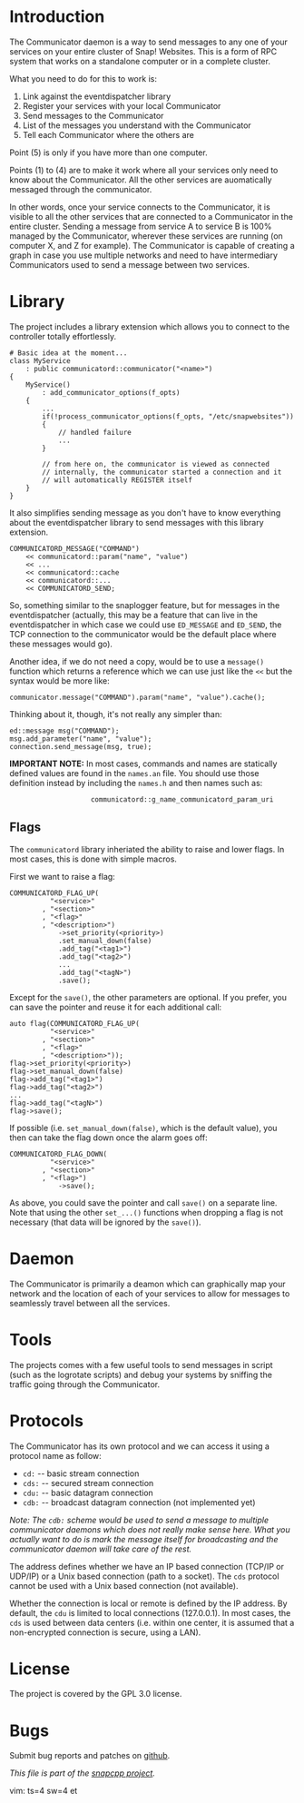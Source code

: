 
# Introduction

The Communicator daemon is a way to send messages to any one of your
services on your entire cluster of Snap! Websites. This is a form of RPC
system that works on a standalone computer or in a complete cluster.

What you need to do for this to work is:

1. Link against the eventdispatcher library
2. Register your services with your local Communicator
3. Send messages to the Communicator
4. List of the messages you understand with the Communicator
5. Tell each Communicator where the others are

Point (5) is only if you have more than one computer.

Points (1) to (4) are to make it work where all your services only need to
know about the Communicator. All the other services are auomatically
messaged through the communicator.

In other words, once your service connects to the Communicator, it
is visible to all the other services that are connected to a Communicator
in the entire cluster. Sending a message from service A to service B is 100%
managed by the Communicator, wherever these services are running (on
computer X, and Z for example). The Communicator is capable of creating
a graph in case you use multiple networks and need to have intermediary
Communicators used to send a message between two services.


# Library

The project includes a library extension which allows you to connect to
the controller totally effortlessly.

    # Basic idea at the moment...
    class MyService
        : public communicatord::communicator("<name>")
    {
        MyService()
            : add_communicator_options(f_opts)
        {
            ...
            if(!process_communicator_options(f_opts, "/etc/snapwebsites"))
            {
                // handled failure
                ...
            }

            // from here on, the communicator is viewed as connected
            // internally, the communicator started a connection and it
            // will automatically REGISTER itself
        }
    }

It also simplifies sending message as you don't have to know everything
about the eventdispatcher library to send messages with this library
extension.

    COMMUNICATORD_MESSAGE("COMMAND")
        << communicatord::param("name", "value")
        << ...
        << communicatord::cache
        << communicatord::...
        << COMMUNICATORD_SEND;

So, something similar to the snaplogger feature, but for messages in the
eventdispatcher (actually, this may be a feature that can live in the
eventdispatcher in which case we could use `ED_MESSAGE` and
`ED_SEND`, the TCP connection to the communicator would be the
default place where these messages would go).

Another idea, if we do not need a copy, would be to use a `message()`
function which returns a reference which we can use just like the `<<`
but the syntax would be more like:

    communicator.message("COMMAND").param("name", "value").cache();

Thinking about it, though, it's not really any simpler than:

    ed::message msg("COMMAND");
    msg.add_parameter("name", "value");
    connection.send_message(msg, true);

**IMPORTANT NOTE:** In most cases, commands and names are statically defined
                    values are found in the `names.an` file. You should use
                    those definition instead by including the `names.h` and
                    then names such as:

                        communicatord::g_name_communicatord_param_uri

## Flags

The `communicatord` library inheriated the ability to raise and lower
flags. In most cases, this is done with simple macros.

First we want to raise a flag:

    COMMUNICATORD_FLAG_UP(
              "<service>"
            , "<section>"
            , "<flag>"
            , "<description>")
                ->set_priority(<priority>)
                .set_manual_down(false)
                .add_tag("<tag1>")
                .add_tag("<tag2>")
                ...
                .add_tag("<tagN>")
                .save();

Except for the `save()`, the other parameters are optional. If you prefer,
you can save the pointer and reuse it for each additional call:

    auto flag(COMMUNICATORD_FLAG_UP(
              "<service>"
            , "<section>"
            , "<flag>"
            , "<description>"));
    flag->set_priority(<priority>)
    flag->set_manual_down(false)
    flag->add_tag("<tag1>")
    flag->add_tag("<tag2>")
    ...
    flag->add_tag("<tagN>")
    flag->save();

If possible (i.e. `set_manual_down(false)`, which is the default value),
you then can take the flag down once the alarm goes off:

    COMMUNICATORD_FLAG_DOWN(
              "<service>"
            , "<section>"
            , "<flag>")
                ->save();

As above, you could save the pointer and call `save()` on a separate line.
Note that using the other `set_...()` functions when dropping a flag
is not necessary (that data will be ignored by the `save()`).


# Daemon

The Communicator is primarily a deamon which can graphically map your
network and the location of each of your services to allow for messages to
seamlessly travel between all the services.


# Tools

The projects comes with a few useful tools to send messages in script
(such as the logrotate scripts) and debug your systems by sniffing
the traffic going through the Communicator.


# Protocols

The Communicator has its own protocol and we can access it using a
protocol name as follow:

* `cd:` -- basic stream connection
* `cds:` -- secured stream connection
* `cdu:` -- basic datagram connection
* `cdb:` -- broadcast datagram connection (not implemented yet)

_Note: The `cdb:` scheme would be used to send a message to multiple
       communicator daemons which does not really make sense here. What you
       actually want to do is mark the message itself for broadcasting and
       the communicator daemon will take care of the rest._

The address defines whether we have an IP based connection (TCP/IP or UDP/IP)
or a Unix based connection (path to a socket). The `cds` protocol cannot
be used with a Unix based connection (not available).

Whether the connection is local or remote is defined by the IP address. By
default, the `cdu` is limited to local connections (127.0.0.1). In most cases,
the `cds` is used between data centers (i.e. within one center, it is assumed
that a non-encrypted connection is secure, using a LAN).


# License

The project is covered by the GPL 3.0 license.


# Bugs

Submit bug reports and patches on
[github](https://github.com/m2osw/communicator/issues).


_This file is part of the [snapcpp project](https://snapwebsites.org/)._

vim: ts=4 sw=4 et
